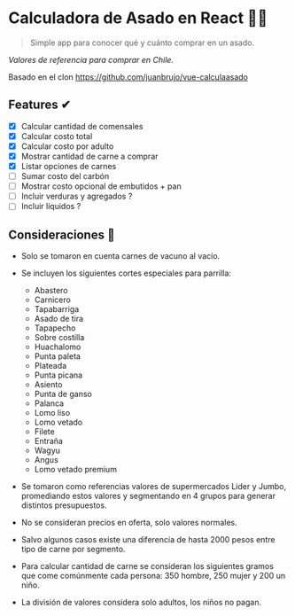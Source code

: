 # Calculadora de Asado en React 🥩🍴

> Simple app para conocer qué y cuánto comprar en un asado.

_Valores de referencia para comprar en Chile._

Basado en el clon https://github.com/juanbrujo/vue-calculaasado

## Features ✔

- [x] Calcular cantidad de comensales
- [x] Calcular costo total
- [x] Calcular costo por adulto
- [x] Mostrar cantidad de carne a comprar
- [x] Listar opciones de carnes
- [ ] Sumar costo del carbón
- [ ] Mostrar costo opcional de embutidos + pan
- [ ] Incluir verduras y agregados ?
- [ ] Incluir líquidos ?

## Consideraciones 👀

- Solo se tomaron en cuenta carnes de vacuno al vacío.
- Se incluyen los siguientes cortes especiales para parrilla:
  - Abastero
  - Carnicero
  - Tapabarriga
  - Asado de tira
  - Tapapecho
  - Sobre costilla
  - Huachalomo
  - Punta paleta
  - Plateada
  - Punta picana
  - Asiento
  - Punta de ganso
  - Palanca
  - Lomo liso
  - Lomo vetado
  - Filete
  - Entraña
  - Wagyu
  - Angus
  - Lomo vetado premium

- Se tomaron como referencias valores de supermercados Lider y Jumbo, promediando estos valores y segmentando en 4 grupos para generar distintos presupuestos.
- No se consideran precios en oferta, solo valores normales.
- Salvo algunos casos existe una diferencia de hasta 2000 pesos entre tipo de carne por segmento.
- Para calcular cantidad de carne se consideran los siguientes gramos que come comúnmente cada persona: 350 hombre, 250 mujer y 200 un niño.
- La división de valores considera solo adultos, los niños no pagan.
